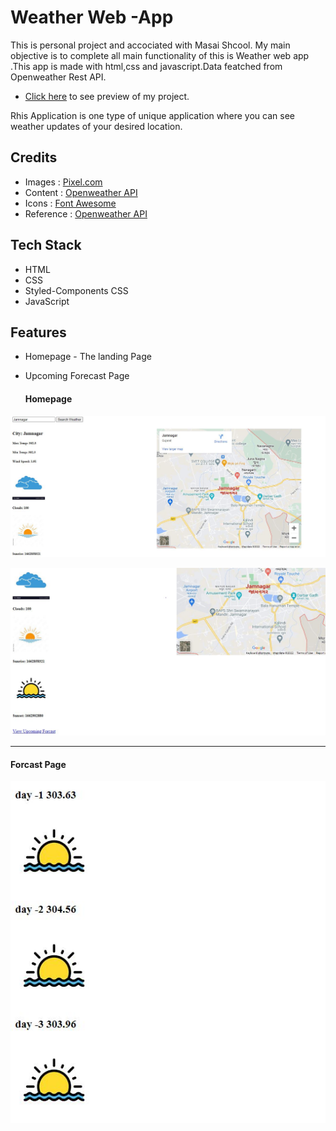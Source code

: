 # **Weather Web -App**

This is personal project and accociated with Masai Shcool.
My main objective is to complete all main functionality of this is Weather web app .This app is made with html,css and javascript.Data featched from Openweather Rest API.
- [Click here](https://spiffy-pika-38d07d.netlify.app/) to see preview of my project.

Rhis Application is one type of unique application where you can see weather updates of your desired location.

## Credits

- Images : [Pixel.com](https://www.pexels.com/)
- Content : [Openweather API](https://openweathermap.org/api)
- Icons : [Font Awesome](https://fontawesome.com/)
- Reference : [Openweather API](https://openweathermap.org/api) 

## Tech Stack

- HTML
- CSS
- Styled-Components CSS
- JavaScript


## Features
- Homepage - The landing Page
- Upcoming Forecast Page

  <h4>Homepage</h4>
 ![ScreenShot currently unavailable](https://github.com/abbas5152/weather/blob/main/w1.JPG)
 
 ![ScreenShot currently unavailable](https://github.com/abbas5152/weather/blob/main/w2.JPG)


  <hr>
  <h4>Forcast Page</h4>
  
 ![ScreenShot currently unavailable](https://github.com/abbas5152/weather/blob/main/w3.JPG)




